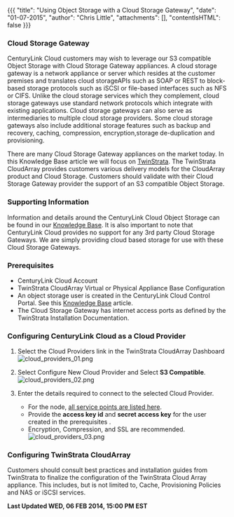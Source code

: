 {{{
  "title": "Using Object Storage with a Cloud Storage Gateway",
  "date": "01-07-2015",
  "author": "Chris Little",
  "attachments": [],
  "contentIsHTML": false
}}}

### Cloud Storage Gateway
CenturyLink Cloud customers may wish to leverage our S3 compatible Object Storage with Cloud Storage Gateway appliances. A cloud storage gateway is a network appliance or server which resides at the customer premises and translates cloud storageAPIs such as SOAP or REST to block-based storage protocols such as iSCSI or file-based interfaces such as NFS or CIFS. Unlike the cloud storage services which they complement, cloud storage gateways use standard network protocols which integrate with existing applications. Cloud storage gateways can also serve as intermediaries to multiple cloud storage providers. Some cloud storage gateways also include additional storage features such as backup and recovery, caching, compression, encryption,storage de-duplication and provisioning.

There are many Cloud Storage Gateway appliances on the market today. In this Knowledge Base article we will focus on [TwinStrata](http://www.twinstrata.com/). The TwinStrata CloudArray provides customers various delivery models for the CloudArray product and Cloud Storage. Customers should validate with their Cloud Storage Gateway provider the support of an S3 compatible Object Storage.

### Supporting Information
Information and details around the CenturyLink Cloud Object Storage can be found in our [Knowledge Base](https://www.ctl.io/knowledge-base/storage/object-storage/). It is also important to note that CenturyLink Cloud provides no support for any 3rd party Cloud Storage Gateways. We are simply providing cloud based storage for use with these Cloud Storage Gateways.  

### Prerequisites
* CenturyLink Cloud Account
* TwinStrata CloudArray Virtual or Physical Appliance Base Configuration
* An object storage user is created in the CenturyLink Cloud Control Portal. See this [Knowledge Base](https://www.ctl.io/knowledge-base/storage/object-storage/using-object-storage-from-the-control-portal/) article.
* The Cloud Storage Gateway has internet access ports as defined by the TwinStrata Installation Documentation.

### Configuring CenturyLink Cloud as a Cloud Provider
1. Select the Cloud Providers link in the TwinStrata CloudArray Dashboard
   ![cloud_providers_01.png](https://t3n.zendesk.com/attachments/token/9qglxzzyfxjcuvz/?name=cloud+providers+01.png)

2. Select Configure New Cloud Provider and Select **S3 Compatible**.
   ![cloud_providers_02.png](https://t3n.zendesk.com/attachments/token/zgglh9shasiukpo/?name=cloud+providers+02.png0)

3. Enter the details required to connect to the selected Cloud Provider.
   * For the node, [all service points are listed here](https://www.ctl.io/knowledge-base/storage/object-storage/object-storage-regions-and-service-points/).
   * Provide the **access key id** and **secret access key** for the user created in the prerequisites .
   * Encryption, Compression, and SSL are recommended.
   ![cloud_providers_03.png](https://t3n.zendesk.com/attachments/token/1awhhwleoylupqf/?name=cloud+providers+03.png)

### Configuring TwinStrata CloudArray
Customers should consult best practices and installation guides from TwinStrata to finalize the configuration of the TwinStrata Cloud Array appliance. This includes, but is not limited to, Cache, Provisioning Policies and NAS or iSCSI services.

**Last Updated WED, 06 FEB 2014, 15:00 PM EST**

